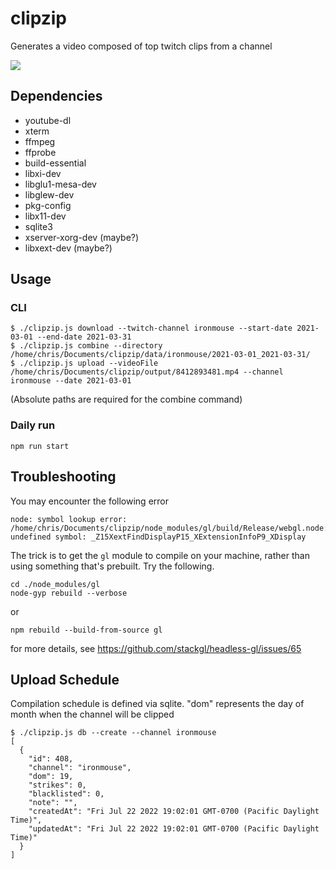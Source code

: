# clipzip

Generates a video composed of top twitch clips from a channel

![](https://github.com/insanity54/clipzip/blob/bfcb8e7e71229ce4ef7d84b26aa5a8e168eb1dfd/clipzip-screenshot.png)

## Dependencies

  * youtube-dl
  * xterm
  * ffmpeg
  * ffprobe
  * build-essential
  * libxi-dev
  * libglu1-mesa-dev
  * libglew-dev
  * pkg-config
  * libx11-dev
  * sqlite3
  * xserver-xorg-dev (maybe?)
  * libxext-dev (maybe?)

## Usage

### CLI

```
$ ./clipzip.js download --twitch-channel ironmouse --start-date 2021-03-01 --end-date 2021-03-31
$ ./clipzip.js combine --directory /home/chris/Documents/clipzip/data/ironmouse/2021-03-01_2021-03-31/
$ ./clipzip.js upload --videoFile /home/chris/Documents/clipzip/output/8412893481.mp4 --channel ironmouse --date 2021-03-01
```
(Absolute paths are required for the combine command)

### Daily run

    npm run start


## Troubleshooting

You may encounter the following error

```
node: symbol lookup error: /home/chris/Documents/clipzip/node_modules/gl/build/Release/webgl.node: undefined symbol: _Z15XextFindDisplayP15_XExtensionInfoP9_XDisplay
```

The trick is to get the `gl` module to compile on your machine, rather than using something that's prebuilt. Try the following.

```
cd ./node_modules/gl
node-gyp rebuild --verbose
```

or

`npm rebuild --build-from-source gl`


for more details, see https://github.com/stackgl/headless-gl/issues/65

## Upload Schedule

Compilation schedule is defined via sqlite. "dom" represents the day of month when the channel will be clipped

```
$ ./clipzip.js db --create --channel ironmouse
[
  {
    "id": 408,
    "channel": "ironmouse",
    "dom": 19,
    "strikes": 0,
    "blacklisted": 0,
    "note": "",
    "createdAt": "Fri Jul 22 2022 19:02:01 GMT-0700 (Pacific Daylight Time)",
    "updatedAt": "Fri Jul 22 2022 19:02:01 GMT-0700 (Pacific Daylight Time)"
  }
]
```
